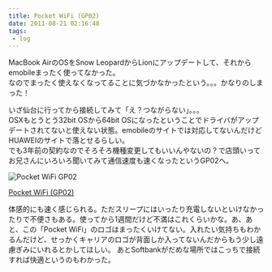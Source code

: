 ```yaml
---
title: Pocket WiFi (GP02)
date: 2011-08-21 02:16:48
tags: 
 - log
---
```

MacBook AirのOSをSnow LeopardからLionにアップデートして、それからemobileまったく使ってなかった。<br>
なのでまったく使えなくなってることに気づかなかったという。。。かなりのしまった！<br>

<!-- more -->

いざ仙台に行ってから接続してみて「え？つながらない」。。。<br>
OSXもとうとう32bit OSから64bit OSになったということでドライバがアップデートされてないと使えない状態。emobileのサイトでは対応してないんだけどHUAWEIのサイトで落とせるらしい。<br>
でも3年前の契約なのでそろそろ機種変更してもいいんやないの？で店頭いってお兄さんにいろいろ聞いてみて通信速度も速くなったというGP02へ。

<img src="//farm7.static.flickr.com/6209/6064044350_c9233c77f3.jpg" alt="Pocket WiFi GP02" />

<a href="//emobile.jp/products/hw/gp02/" title="Pocket WiFi（GP02）" target="_blank">Pocket WiFi (GP02)</a>

体感的にも速く感じられる。ただスリープにはいったり充電しないといけなかったりで不便さもある。使ってから1週間だけど不満はこれくらいかな。あ、あと、この「Pocket WiFi」のロゴはまったくいけてない。入れたい気持ちもわかるんだけど、せっかくキャリアのロゴが背面しか入ってないんだからもう少し遠慮ぎみにいれるとかしてほしい。
あとSoftbankがだめな場所ではこっちで接続すれば快適というのもわかった。
